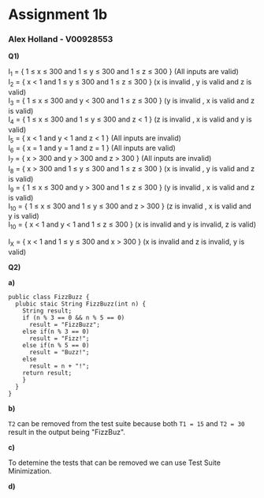 # Assignment 1b
### Alex Holland - V00928553

**Q1)** 

I<sub>1</sub> = { 1 ≤ x ≤ 300 and 1 ≤ y ≤ 300 and 1 ≤ z ≤ 300 } (All inputs are valid) </br>
I<sub>2</sub> = { x < 1 and 1 ≤ y ≤ 300 and 1 ≤ z ≤ 300 } (x is invalid , y is valid and z is valid) </br>
I<sub>3</sub> = { 1 ≤ x ≤ 300 and y < 300 and 1 ≤ z ≤ 300 } (y is invalid , x is valid and z is valid) </br>
I<sub>4</sub> = { 1 ≤ x ≤ 300 and 1 ≤ y ≤ 300 and z < 1 } (z is invalid , x is valid and y is valid) </br>
I<sub>5</sub> = { x < 1 and y < 1 and z < 1 } (All inputs are invalid) </br>
I<sub>6</sub> = { x = 1 and y = 1 and z = 1 } (All inputs are valid) </br>
I<sub>7</sub> = { x > 300 and y > 300 and z > 300 } (All inputs are invalid) </br>
I<sub>8</sub> = { x > 300 and 1 ≤ y ≤ 300 and 1 ≤ z ≤ 300 } (x is invalid , y is valid and z is valid) </br>
I<sub>9</sub> = { 1 ≤ x ≤ 300 and y > 300 and 1 ≤ z ≤ 300 } (y is invalid , x is valid and z is valid) </br>
I<sub>10</sub> = { 1 ≤ x ≤ 300 and 1 ≤ y ≤ 300 and z > 300 } (z is invalid , x is valid and y is valid) </br>
I<sub>10</sub> = { x < 1 and y < 1 and 1 ≤ z ≤ 300 } (x is invalid and y is invalid, z is valid) </br>


I<sub>X</sub> = { x < 1 and 1 ≤ y ≤ 300 and x > 300 } (x is invalid and z is invalid, y is valid) </br>

**Q2)** 

**a)**

```
public class FizzBuzz {
  plubic staic String FizzBuzz(int n) {
    String result;
    if (n % 3 == 0 && n % 5 == 0)
      result = "FizzBuzz";
    else if(n % 3 == 0)
      result = "Fizz!";
    else if(n % 5 == 0)
      result = "Buzz!";
    else
      result = n + "!";
    return result;
    }
  }
}
```

**b)**

`T2` can be removed from the test suite because both `T1 = 15` and `T2 = 30` result in the output being "FizzBuz".

**c)**

To detemine the tests that can be removed we can use Test Suite Minimization.

**d)**
